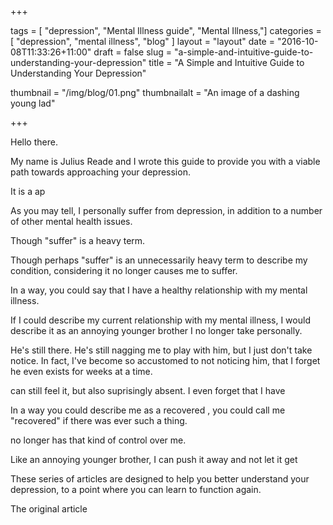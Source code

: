 +++

tags = [ "depression", "Mental Illness guide", "Mental Illness,"]
categories = [ "depression", "mental illness", "blog" ]
layout = "layout"
date = "2016-10-08T11:33:26+11:00"
draft = false
slug = "a-simple-and-intuitive-guide-to-understanding-your-depression"
title = "A Simple and Intuitive Guide to Understanding Your Depression"

thumbnail = "/img/blog/01.png"
thumbnailalt = "An image of a dashing young lad"

+++

Hello there.

My name is Julius Reade and I wrote this guide to provide you with a viable path towards approaching your depression. 

It is a ap

As you may tell, I personally suffer from depression, in addition to a number of other mental health issues.

Though "suffer" is a heavy term. 

Though perhaps "suffer" is an unnecessarily heavy term to describe my condition, considering it no longer causes me to suffer.

In a way, you could say that I have a healthy relationship with my mental illness.

If I could describe my current relationship with my mental illness, I would describe it as an annoying younger brother I no longer take personally.

He's still there. He's still nagging me to play with him, but I just don't take notice. In fact, I've become so accustomed to not noticing him, that I forget he even exists for weeks at a time. 





 can still feel it, but also suprisingly absent. I even forget that I have 



In a way you could describe me as a recovered , you could call me "recovered" if there was ever such a thing. 

no longer has that kind of control over me.

Like an annoying younger brother, I can push it away and not let it get 


These series of articles are designed to help you better understand your depression, to a point where you can learn to function again. 



The original article 


